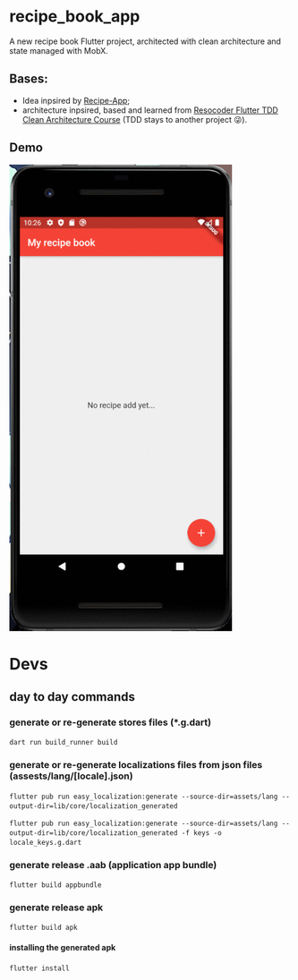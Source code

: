 # recipe_book_app

A new recipe book Flutter project, architected with clean architecture and state managed with MobX.

## Bases:

- Idea inpsired by [Recipe-App](https://github.com/florinpop17/app-ideas/blob/master/Projects/1-Beginner/Recipe-App.md);
- architecture inpsired, based and learned from [Resocoder Flutter TDD Clean Architecture Course](https://github.com/ResoCoder/flutter-tdd-clean-architecture-course) (TDD stays to another project 😜).

## Demo
![demo](assets/6_demo.gif)

# Devs

## day to day commands

### generate or re-generate stores files (\*.g.dart)

`dart run build_runner build`

### generate or re-generate localizations files from json files (assests/lang/[locale].json)

`flutter pub run easy_localization:generate --source-dir=assets/lang --output-dir=lib/core/localization_generated`

`flutter pub run easy_localization:generate --source-dir=assets/lang --output-dir=lib/core/localization_generated -f keys -o locale_keys.g.dart`

### generate release .aab (application app bundle)

`flutter build appbundle`

### generate release apk

`flutter build apk`

#### installing the generated apk

`flutter install`
